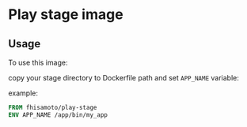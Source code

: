 # Play stage image

## Usage

To use this image:

copy your stage directory to Dockerfile path and set `APP_NAME` variable:

example:

``` Dockerfile
FROM fhisamoto/play-stage
ENV APP_NAME /app/bin/my_app
```

